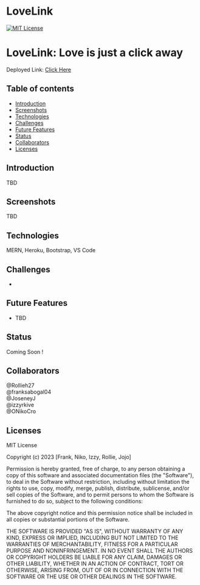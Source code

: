 # LoveLink
  [![MIT License](https://img.shields.io/badge/License-MIT-yellow.svg)](https://opensource.org/licenses/MIT)

# LoveLink: Love is just a click away #

Deployed Link: [Click Here](https://lovelink.herokuapp.com/)

## Table of contents
* [Introduction](#introduction)
* [Screenshots](#screenshots)
* [Technologies](#technologies)
* [Challenges](#challenges)
* [Future Features](#future-features)
* [Status](#status)
* [Collaborators](#collaborators)
* [Licenses](#licenses)

## Introduction ##
TBD


## Screenshots ##
TBD

## Technologies ##
MERN, Heroku, Bootstrap, VS Code

## Challenges ##
* 

## Future Features ##
* TBD


## Status ##
Coming Soon !

## Collaborators ##
 @Rollieh27<br>
 @franksabogal04<br>
 @JoseneyJ<br>
 @izzyrkive<br>
 @ONikoCro

## Licenses ##
MIT License

Copyright (c) 2023 [Frank, Niko, Izzy, Rollie, Jojo]

Permission is hereby granted, free of charge, to any person obtaining a copy
of this software and associated documentation files (the "Software"), to deal
in the Software without restriction, including without limitation the rights
to use, copy, modify, merge, publish, distribute, sublicense, and/or sell
copies of the Software, and to permit persons to whom the Software is
furnished to do so, subject to the following conditions:

The above copyright notice and this permission notice shall be included in all
copies or substantial portions of the Software.

THE SOFTWARE IS PROVIDED "AS IS", WITHOUT WARRANTY OF ANY KIND, EXPRESS OR
IMPLIED, INCLUDING BUT NOT LIMITED TO THE WARRANTIES OF MERCHANTABILITY,
FITNESS FOR A PARTICULAR PURPOSE AND NONINFRINGEMENT. IN NO EVENT SHALL THE
AUTHORS OR COPYRIGHT HOLDERS BE LIABLE FOR ANY CLAIM, DAMAGES OR OTHER
LIABILITY, WHETHER IN AN ACTION OF CONTRACT, TORT OR OTHERWISE, ARISING FROM,
OUT OF OR IN CONNECTION WITH THE SOFTWARE OR THE USE OR OTHER DEALINGS IN THE
SOFTWARE.

